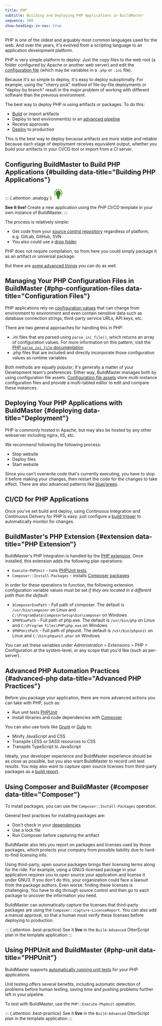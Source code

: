 ```yaml
---
title: PHP
subtitle: Building and Deploying PHP Applications in BuildMaster
sequence: 500
show-headings-in-nav: true
---
```


PHP is one of the oldest and arguably most common languages used for the web. And over the years, it's evolved from a scripting language to an application development platform.

PHP is very simple platform to deploy: Just the copy files to the web root (a folder configured by Apache or another web server) and edit the [configuration file](#php-configuration-files) (which may be variables in a `.php` or `.ini` file).

Because it's so simple to deploy, it's easy to deploy suboptimally. For example, using the "cherry pick" method of file-by-file deployments or "deploy-by branch" result in the major problem of working with different software than the previous environment.

The best way to deploy PHP is using artifacts or packages. To do this:

- [Build](/docs/buildmaster/reference/operations/artifacts/create-artifact) or import artifacts
- Deploy to test environment(s) in an [advanced pipeline](https://inedo.com/support/tutorials/buildmaster/deployments/creating-advanced-pipelines)
- Receive approvals
- [Deploy](/docs/buildmaster/reference/operations/artifacts/deploy-artifact) to production

This is the best way to deploy because artifacts are more stable and reliable because each stage of deployment receives equivalent output, whether you build your artifacts in your CI/CD tool or import from a CI server. 

## Configuring BuildMaster to Build PHP Applications {#building data-title="Building PHP Applications"}

::: {.attention .analogy } 
<img src="/resources/images/icons/analogy.png" alt="Light bulb" />

**See it live!** Create a new application using the *PHP CI/CD* template in your own instance of BuildMaster.
:::

The process is relatively simple:

- Get code from your [source control repository](/docs/buildmaster/builds/continuous-integration/source-control) regardless of platform, e.g. GitLab, GitHub, SVN
- You also could use a [drop folder](/docs/buildmaster/builds/external-systems/drop-folder)

PHP does not require compilation, so from here you could simply package it as an artifact or universal package.

But there are [some advanced things](#advanced-php) you can do as well.

## Managing Your PHP Configuration Files in BuildMaster {#php-configuration-files data-title="Configuration Files"}

PHP applications rely on [configuration values](https://stackoverflow.com/questions/14752470/creating-a-config-file-in-php) that can change from environment to environment and even contain sensitive data such as database connection strings, third-party service URLs, API keys, etc.

There are two general approaches for handling this in PHP:

- .ini files that are parsed using `parse_ini_file()`, which returns an array of configuration values. For more information on this pattern, visit the  [PHP `parse_ini_file` documentation](https://www.php.net/manual/en/function.parse-ini-file.php#refsect1-function.parse-ini-file-examples)
- .php files that are included and directly incorporate those configuration values as runtime variables

Both methods are equally popular; it's generally a matter of your Development team's preferences. Either way, BuildMaster manages both by using configuration file assets. [Configuration file assets](/docs/buildmaster/deployments/configuration-files) store multi-instance configuration files and provide a multi-tabled editor to edit and compare these instances.

## Deploying Your PHP Applications with BuildMaster {#deploying data-title="Deployment"}

PHP is commonly hosted in Apache, but may also be hosted by any other webserver including nginx, IIS, etc. 

We recommend following the following process:

- Stop website
- Deploy files
- Start website

Since you can't overwrite code that's currently executing, you have to stop it before making your changes, then restart the code for the changes to take effect. There are also advanced patterns like [blue/green](/docs/buildmaster/deployments/patterns/blue-green).

## CI/CD for PHP Applications

Once you've set build and deploy, using Continuous Integration and Continuous Delivery for PHP is easy: just configure a [build trigger](/docs/buildmaster/builds/continuous-integration/build-triggers-and-monitors) to automatically monitor for changes.

## BuildMaster's PHP Extension {#extension data-title="PHP Extension"}

BuildMaster's PHP integration is handled by the [PHP extension](https://github.com/Inedo/inedox-php). Once installed, this extension adds the following plan operations:

 - `Execute-PHPUnit` - runs [PHPUnit tests](#php-unit)
 - `Composer::Install-Packages` - installs [Composer packages](#composer)

In order for these operations to function, the following extension configuration variable values must be set *if they are located in a different path than the default*:

 - `$ComposerExePath` - Full path of composer. The default is `/usr/bin/composer` on Linux and `C:\ProgramData\ComposerSetup\bin\composer` on Windows
 - `$PHPExePath` - Full path of php.exe. The default is `/usr/bin/php` on Linux and `C:\Program Files\PHP\php.exe` on Windows
 - `$PHPUnitPath` - Full path of phpunit. The default is `/usr/bin/phpunit` on Linux and `C:\bin\phpunit.phar` on Windows

You can set these variables under Administration > Extensions > PHP > Configuration at the system-level, or any scope that you'd like (such as per-server).

## Advanced PHP Automation Practices {#advanced-php data-title="Advanced PHP Practices"}

Before you package your application, there are more advanced actions you can take with PHP, such as:

- Run unit tests [PHPUnit](https://phpunit.de/)
- Install libraries and code dependencies with [Composer](https://getcomposer.org/doc/faqs/should-i-commit-the-dependencies-in-my-vendor-directory.md)

You can also use tools like [Grunt](https://gruntjs.com/) or [Gulp](https://gulpjs.com/) to:

- Minify JavaScript and CSS
- Transpile LESS or SASS resources to CSS
- Transpile TypeScript to JavaScript

Ideally, your developer experience and BuildMaster experience should be as close as possible, but you also want BuildMaster to record unit test results. You may also want to capture open source licenses from third-party packages as a [build report](/docs/buildmaster/builds/tests/build-reports).

## Using Composer and BuildMaster {#composer data-title="Composer"}

To install packages, you can use the `Composer::Install-Packages` operation.

General best practices for installing packages are:

- Don't check in your [dependencies](https://getcomposer.org/doc/faqs/should-i-commit-the-dependencies-in-my-vendor-directory.md)
- Use a lock file
- Run Composer before capturing the artifact

BuildMaster also lets you report on packages and licenses used by those packages, which protects your company from possible liability due to hard-to-find licensing info.

Using third-party, open source packages brings their licensing terms along for the ride. For example, using a GNU3-licensed package in your application requires you to open source your application and license it under GNU3. If you don't do this, your organization could face a lawsuit from the package authors. Even worse: finding these licenses is challenging. You have to dig through source control and then go to each package to uncover the information you need.

BuildMaster can automatically capture the licenses that third-party packages are using the `Composer::Capture-LicenseReport`. You can also add a manual approval, so that a human must verify these licenses before deploying to production.

::: {.attention .best-practice}
See it **live** in the `Build-Advanced` OtterScript plan in the template application
:::

## Using PHPUnit and BuildMaster {#php-unit data-title="PHPUnit"}

BuildMaster supports [automatically running unit tests](/docs/buildmaster/builds/tests/unit-tests) for your PHP applications.

Unit testing offers several benefits, including automatic detection of problems before human testing, saving time and pushing problems further left in your pipeline.

To test with BuildMaster, use the `PHP::Execute-PhpUnit` operation.

::: {.attention .best-practice}
See it **live** in the `Build-Advanced` OtterScript plan in the template application
:::
